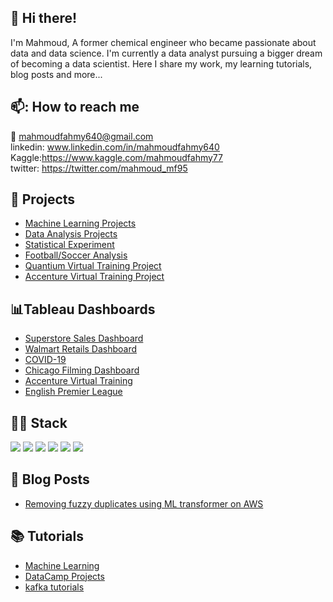 ## :wave: Hi there!
I'm Mahmoud, A former chemical engineer who became passionate about data and data science. I'm currently a data analyst pursuing a bigger dream of becoming a data scientist. Here I share my work, my learning tutorials, blog posts and more... 

## 📫: How to reach me 
:e-mail: mahmoudfahmy640@gmail.com\
linkedin: www.linkedin.com/in/mahmoudfahmy640 \
Kaggle:https://www.kaggle.com/mahmoudfahmy77 \
twitter: https://twitter.com/mahmoud_mf95

## 💼 Projects
* [Machine Learning Projects](https://github.com/mahmoud-f95/Machine_Learning)
* [Data Analysis Projects](https://github.com/mahmoud-f95/Data_Analysis_Projects)
* [Statistical Experiment](https://github.com/mahmoud-f95/Statistical_Experiment)
* [Football/Soccer Analysis](https://github.com/mahmoud-f95/Football_analysis)
* [Quantium Virtual Training Project](https://github.com/mahmoud-f95/Quantium-Virtual-Training-Project)
* [Accenture Virtual Training Project](https://github.com/mahmoud-f95/Accenture-Virtual-Training-Project)

## :bar_chart:Tableau Dashboards
* [Superstore Sales Dashboard](https://public.tableau.com/app/profile/mahmoud.fahmy3177/viz/SuperstoreSalesDashboard_16547945544630/Dashboard1)
* [Walmart Retails Dashboard](https://public.tableau.com/views/WalmartRetailsDashboard/WalmartRetailsDashboard?:language=en-US&:display_count=n&:origin=viz_share_link)
* [COVID-19](https://public.tableau.com/views/COVID-19_16471845781770/COVID-19?:language=en-US&:display_count=n&:origin=viz_share_link)
* [Chicago Filming Dashboard](https://public.tableau.com/shared/YHYHBYZJF?:display_count=n&:origin=viz_share_link)
* [Accenture Virtual Training](https://public.tableau.com/views/AccentureVirtualTraining/Dashboard1?:language=en-US&:display_count=n&:origin=viz_share_link)
* [English Premier League](https://public.tableau.com/views/PremierLeague_16470264979570/EPL?:language=en-US&:display_count=n&:origin=viz_share_link)

## :man_technologist: Stack
![](https://img.shields.io/badge/Language-Python-blue) ![](https://img.shields.io/badge/Language-SQL-blue) ![](https://img.shields.io/badge/Theory-Mathematics-orange) ![](https://img.shields.io/badge/Theory-Statistics-orange)  ![](https://img.shields.io/badge/Theory-Machine%20Learning-orange) ![](https://img.shields.io/badge/BI-Tableau-brightgreen)

## :page_facing_up: Blog Posts
* [Removing fuzzy duplicates using ML transformer on AWS](https://victorious-woolen-ed6.notion.site/Removing-Fuzzy-duplicates-using-ML-transformer-on-AWS-9477fe849ecb48db8940df268a37c18c)

## :books: Tutorials
* [Machine Learning](https://github.com/mahmoud-f95/Machine_Learning_Tutorials)
* [DataCamp Projects](https://github.com/mahmoud-f95/DataCamp_Projects)
* [kafka tutorials](https://github.com/mahmoud-f95/kafka-tutorials)





